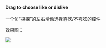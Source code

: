 #### Drag to choose like or dislike

一个仿“探探”的左右滑动选择喜欢/不喜欢的控件

效果图：

![](https://gitee.com/yumi0629/ImageAsset/raw/master/drag_like/drag_like.gif)